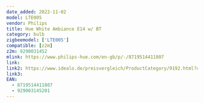 ```yaml
---
date_added: 2022-11-02
model: LTE005
vendor: Philips
title: Hue White Ambiance E14 w/ BT
category: bulb
zigbeemodel: ['LTE005']
compatible: [z2m]
z2m: 9290031452
mlink: https://www.philips-hue.com/en-gb/p/-/8719514411807
link: 
link2: https://www.idealo.de/preisvergleich/ProductCategory/9192.html?q=8719514411807
link3: 
EAN: 
  - 8719514411807
  - 929003145201
---
```

